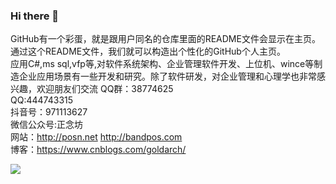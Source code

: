 ### Hi there 👋
GitHub有一个彩蛋，就是跟用户同名的仓库里面的README文件会显示在主页。通过这个README文件，我们就可以构造出个性化的GitHub个人主页。  
应用C#,ms sql,vfp等,对软件系统架构、企业管理软件开发、上位机、wince等制造企业应用场景有一些开发和研究。除了软件研发，对企业管理和心理学也非常感兴趣，欢迎朋友们交流
QQ群：38774625  
QQ:444743315  
抖音号：971113627  
微信公众号:正念坊  
网站：http://posn.net http://bandpos.com  
博客：https://www.cnblogs.com/goldarch/  
<!--
**goldarch/goldarch** is a ✨ _special_ ✨ repository because its `README.md` (this file) appears on your GitHub profile.

Here are some ideas to get you started:

- 🔭 I’m currently working on ...
- 🌱 I’m currently learning ...
- 👯 I’m looking to collaborate on ...
- 🤔 I’m looking for help with ...
- 💬 Ask me about ...
- 📫 How to reach me: ...
- 😄 Pronouns: ...
- ⚡ Fun fact: ...
-->
![](https://komarev.com/ghpvc/?username=goldarch)
